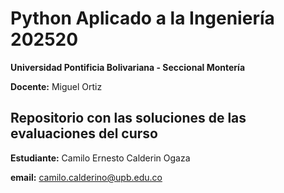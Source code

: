 # Python Aplicado a la Ingeniería 202520

**Universidad Pontificia Bolivariana - Seccional Montería**

**Docente:** Miguel Ortiz

## Repositorio con las soluciones de las evaluaciones del curso

**Estudiante:** Camilo Ernesto Calderin Ogaza

**email:** camilo.calderino@upb.edu.co
